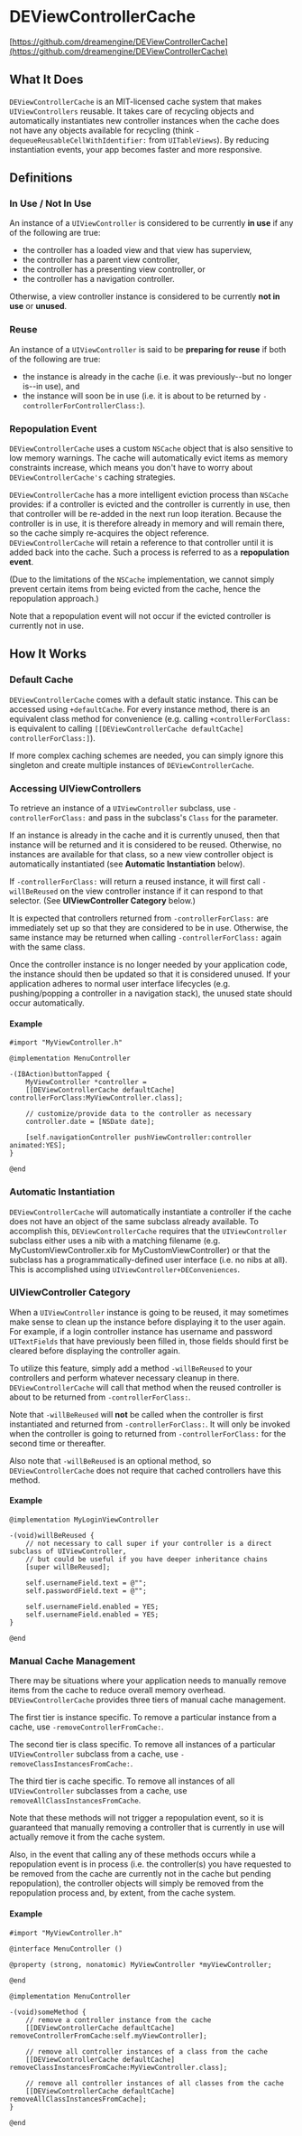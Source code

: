 # DEViewControllerCache

[https://github.com/dreamengine/DEViewControllerCache](https://github.com/dreamengine/DEViewControllerCache)

## What It Does

`DEViewControllerCache` is an MIT-licensed cache system that makes `UIViewControllers` reusable. It takes care of recycling objects and automatically instantiates new controller instances when the cache does not have any objects available for recycling (think `-dequeueReusableCellWithIdentifier:` from `UITableViews`). By reducing instantiation events, your app becomes faster and more responsive.

## Definitions

### In Use / Not In Use

An instance of a `UIViewController` is considered to be currently **in use** if any of the following are true:
 
* the controller has a loaded view and that view has superview,
* the controller has a parent view controller,
* the controller has a presenting view controller, or
* the controller has a navigation controller.
 
Otherwise, a view controller instance is considered to be currently **not in use** or **unused**.

### Reuse

An instance of a `UIViewController` is said to be **preparing for reuse** if both of the following are true:
 
 * the instance is already in the cache (i.e. it was previously--but no longer is--in use), and
 * the instance will soon be in use (i.e. it is about to be returned by `-controllerForControllerClass:`).

### Repopulation Event

`DEViewControllerCache` uses a custom `NSCache` object that is also sensitive to low memory warnings. The cache will automatically evict items as memory constraints increase, which means you don't have to worry about `DEViewControllerCache's` caching strategies.

`DEViewControllerCache` has a more intelligent eviction process than `NSCache` provides: if a controller is evicted and the controller is currently in use, then that controller will be re-added in the next run loop iteration. Because the controller is in use, it is therefore already in memory and will remain there, so the cache simply re-acquires the object reference. `DEViewControllerCache` will retain a reference to that controller until it is added back into the cache. Such a process is referred to as a **repopulation event**.

(Due to the limitations of the `NSCache` implementation, we cannot simply prevent certain items from being evicted from the cache, hence the repopulation approach.)

Note that a repopulation event will not occur if the evicted controller is currently not in use.

## How It Works

### Default Cache

`DEViewControllerCache` comes with a default static instance. This can be accessed using `+defaultCache`. For every instance method, there is an equivalent class method for convenience (e.g. calling `+controllerForClass:` is equivalent to calling `[[DEViewControllerCache defaultCache] controllerForClass:]`).

If more complex caching schemes are needed, you can simply ignore this singleton and create multiple instances of `DEViewControllerCache`.

### Accessing UIViewControllers

To retrieve an instance of a `UIViewController` subclass, use `-controllerForClass:` and pass in the subclass's `Class` for the parameter.

If an instance is already in the cache and it is currently unused, then that instance will be returned and it is considered to be reused. Otherwise, no instances are available for that class, so a new view controller object is automatically instantiated (see **Automatic Instantiation** below).

If `-controllerForClass:` will return a reused instance, it will first call `-willBeReused` on the view controller instance if it can respond to that selector. (See **UIViewController Category** below.)

It is expected that controllers returned from `-controllerForClass:` are immediately set up so that they are considered to be in use. Otherwise, the same instance may be returned when calling `-controllerForClass:` again with the same class.
 
Once the controller instance is no longer needed by your application code, the instance should then be updated so that it is considered unused. If your application adheres to normal user interface lifecycles (e.g. pushing/popping a controller in a navigation stack), the unused state should occur automatically.

#### Example

	#import "MyViewController.h"
	
	@implementation MenuController
	
	-(IBAction)buttonTapped {
		MyViewController *controller =
		[[DEViewControllerCache defaultCache] controllerForClass:MyViewController.class];

		// customize/provide data to the controller as necessary
		controller.date = [NSDate date];

		[self.navigationController pushViewController:controller animated:YES];
	}
	
	@end
	
### Automatic Instantiation

`DEViewControllerCache` will automatically instantiate a controller if the cache does not have an object of the same subclass already available. To accomplish this, `DEViewControllerCache` requires that the `UIViewController` subclass either uses a nib with a matching filename (e.g. MyCustomViewController.xib for MyCustomViewController) or that the subclass has a programmatically-defined user interface (i.e. no nibs at all). This is accomplished using `UIViewController+DEConveniences`.

### UIViewController Category

When a `UIViewController` instance is going to be reused, it may sometimes make sense to clean up the instance before displaying it to the user again. For example, if a login controller instance has username and password `UITextFields` that have previously been filled in, those fields should first be cleared before displaying the controller again.

To utilize this feature, simply add a method `-willBeReused` to your controllers and perform whatever necessary cleanup in there. `DEViewControllerCache` will call that method when the reused controller is about to be returned from `-controllerForClass:`.

Note that `-willBeReused` will **not** be called when the controller is first instantiated and returned from `-controllerForClass:`. It will only be invoked when the controller is going to returned from `-controllerForClass:` for the second time or thereafter.

Also note that `-willBeReused` is an optional method, so `DEViewControllerCache` does not require that cached controllers have this method.

#### Example

	@implementation MyLoginViewController

	-(void)willBeReused {
		// not necessary to call super if your controller is a direct subclass of UIViewController,
		// but could be useful if you have deeper inheritance chains
		[super willBeReused];

		self.usernameField.text = @"";
		self.passwordField.text = @"";
		
		self.usernameField.enabled = YES;
		self.usernameField.enabled = YES;
	}
	
	@end

### Manual Cache Management

There may be situations where your application needs to manually remove items from the cache to reduce overall memory overhead. `DEViewControllerCache` provides three tiers of manual cache management.

The first tier is instance specific. To remove a particular instance from a cache, use `-removeControllerFromCache:`.

The second tier is class specific. To remove all instances of a particular `UIViewController` subclass from a cache, use `-removeClassInstancesFromCache:`.

The third tier is cache specific. To remove all instances of all `UIViewController` subclasses from a cache, use `removeAllClassInstancesFromCache`.

Note that these methods will not trigger a repopulation event, so it is guaranteed that manually removing a controller that is currently in use will actually remove it from the cache system.

Also, in the event that calling any of these methods occurs while a repopulation event is in process (i.e. the controller(s) you have requested to be removed from the cache are currently not in the cache but pending repopulation), the controller objects will simply be removed from the repopulation process and, by extent, from the cache system.

#### Example

	#import "MyViewController.h"
	
	@interface MenuController ()
	
	@property (strong, nonatomic) MyViewController *myViewController;
	
	@end
	
	@implementation MenuController

	-(void)someMethod {
		// remove a controller instance from the cache
		[[DEViewControllerCache defaultCache] removeControllerFromCache:self.myViewController];
		
		// remove all controller instances of a class from the cache
		[[DEViewControllerCache defaultCache] removeClassInstancesFromCache:MyViewController.class];
		
		// remove all controller instances of all classes from the cache
		[[DEViewControllerCache defaultCache] removeAllClassInstancesFromCache];
	}
	
	@end